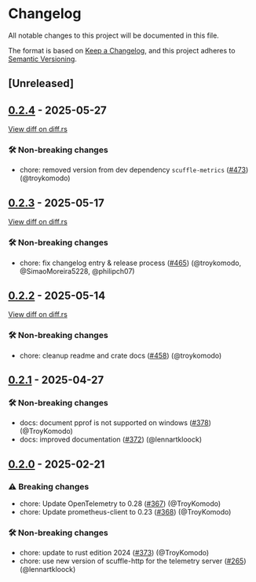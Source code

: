 # Changelog

<!--
This file is automatically generated by our release process.
DO NOT edit it directly.
If you want to add a change log entry for this package,
please create a new file in /changes.d/<pr-number>.toml
Refer to the [README.md](/changes.d/README.md) for more information.
-->

All notable changes to this project will be documented in this file.

The format is based on [Keep a Changelog](https://keepachangelog.com/en/1.0.0/),
and this project adheres to [Semantic Versioning](https://semver.org/spec/v2.0.0.html).

## [Unreleased]

## [0.2.4](https://github.com/ScuffleCloud/scuffle/releases/tag/scuffle-bootstrap-telemetry-v0.2.4) - 2025-05-27

[View diff on diff.rs](https://diff.rs/scuffle-bootstrap-telemetry/0.2.3/scuffle-bootstrap-telemetry/0.2.4/Cargo.toml)

### 🛠️ Non-breaking changes

- chore: removed version from dev dependency `scuffle-metrics` ([#473](https://github.com/scufflecloud/scuffle/pull/473)) (@troykomodo)

## [0.2.3](https://github.com/ScuffleCloud/scuffle/releases/tag/scuffle-bootstrap-telemetry-v0.2.3) - 2025-05-17

[View diff on diff.rs](https://diff.rs/scuffle-bootstrap-telemetry/0.2.2/scuffle-bootstrap-telemetry/0.2.3/Cargo.toml)

### 🛠️ Non-breaking changes

- chore: fix changelog entry & release process ([#465](https://github.com/scufflecloud/scuffle/pull/465)) (@troykomodo, @SimaoMoreira5228, @philipch07)

## [0.2.2](https://github.com/ScuffleCloud/scuffle/releases/tag/scuffle-bootstrap-telemetry-v0.2.2) - 2025-05-14

[View diff on diff.rs](https://diff.rs/scuffle-bootstrap-telemetry/0.2.1/scuffle-bootstrap-telemetry/0.2.2/Cargo.toml)

### 🛠️ Non-breaking changes

- chore: cleanup readme and crate docs ([#458](https://github.com/scufflecloud/scuffle/pull/458)) (@troykomodo)

## [0.2.1](https://github.com/ScuffleCloud/scuffle/releases/tag/scuffle-bootstrap-telemetry-v0.2.1) - 2025-04-27

### 🛠️ Non-breaking changes

- docs: document pprof is not supported on windows ([#378](https://github.com/scufflecloud/scuffle/pull/378)) (@TroyKomodo)
- docs: improved documentation ([#372](https://github.com/scufflecloud/scuffle/pull/372)) (@lennartkloock)

## [0.2.0](https://github.com/ScuffleCloud/scuffle/releases/tag/scuffle-bootstrap-telemetry-v0.2.0) - 2025-02-21

### ⚠️ Breaking changes

- chore: Update OpenTelemetry to 0.28 ([#367](https://github.com/scufflecloud/scuffle/pull/367)) (@TroyKomodo)
- chore: Update prometheus-client to 0.23 ([#368](https://github.com/scufflecloud/scuffle/pull/368)) (@TroyKomodo)

### 🛠️ Non-breaking changes

- chore: update to rust edition 2024 ([#373](https://github.com/scufflecloud/scuffle/pull/373)) (@TroyKomodo)
- chore: use new version of scuffle-http for the telemetry server ([#265](https://github.com/scufflecloud/scuffle/pull/265)) (@lennartkloock)
